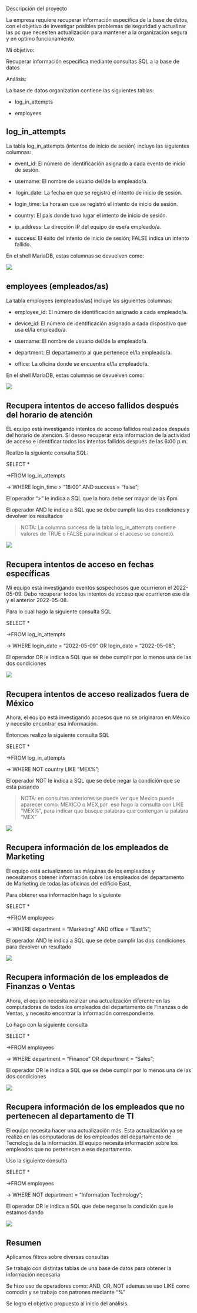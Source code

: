 Descripción del proyecto

La empresa requiere recuperar información específica de la base de datos, con el objetivo de investigar posibles problemas de seguridad y actualizar las pc que necesiten actualización para mantener a la organización segura y en optimo funcionamiento

Mi objetivo:

Recuperar información especifica mediante consultas SQL a la base de datos

Análisis:

La base de datos organization contiene las siguientes tablas:

- log_in_attempts

- employees

## log_in_attempts

La tabla log_in_attempts (intentos de inicio de sesión) incluye las siguientes columnas:

- event_id: El número de identificación asignado a cada evento de inicio de sesión.

- username: El nombre de usuario del/de la empleado/a.

-  login_date: La fecha en que se registró el intento de inicio de sesión.

- login_time: La hora en que se registró el intento de inicio de sesión.

- country: El país donde tuvo lugar el intento de inicio de sesión.

- ip_address: La dirección IP del equipo de ese/a empleado/a.

- success: El éxito del intento de inicio de sesión; FALSE indica un intento fallido.

En el shell MariaDB, estas columnas se devuelven como:

![](file:///C:\Users\Marcos\AppData\Local\Temp\ksohtml28460\wps1.jpg) 

## employees (empleados/as)

La tabla employees (empleados/as) incluye las siguientes columnas:

- employee_id: El número de identificación asignado a cada empleado/a.

- device_id: El número de identificación asignado a cada dispositivo que usa el/la empleado/a.

- username: El nombre de usuario del/de la empleado/a.

- department: El departamento al que pertenece el/la empleado/a.

- office: La oficina donde se encuentra el/la empleado/a.

En el shell MariaDB, estas columnas se devuelven como:

![](file:///C:\Users\Marcos\AppData\Local\Temp\ksohtml28460\wps2.jpg) 

## Recupera intentos de acceso fallidos después del horario de atención

EL equipo está investigando intentos de acceso fallidos realizados después del horario de atención. Si deseo recuperar esta información de la actividad de acceso e identificar todos los intentos fallidos después de las 6:00 p.m.

Realizo la siguiente consulta SQL:

SELECT *

->FROM log_in_attempts

-> WHERE login_time > “18:00” AND success = “false”;

El operador “>” le indica a SQL que la hora debe ser mayor de las 6pm

El operador AND le indica a SQL que se debe cumplir las dos condiciones y devolver los resultados

> NOTA: La columna success de la tabla log_in_attempts contiene valores de TRUE o FALSE para indicar si el acceso se concretó.

![](file:///C:\Users\Marcos\AppData\Local\Temp\ksohtml28460\wps3.jpg) 

## Recupera intentos de acceso en fechas específicas

Mi equipo está investigando eventos sospechosos que ocurrieron el 2022-05-09. Debo recuperar todos los intentos de acceso que ocurrieron ese día y el anterior 2022-05-08.

Para lo cual hago la siguiente consulta SQL

SELECT *

->FROM log_in_attempts

-> WHERE login_date = “2022-05-09” OR login_date = “2022-05-08”;

El operador OR le indica a SQL que se debe cumplir por lo menos una de las dos condiciones

![](file:///C:\Users\Marcos\AppData\Local\Temp\ksohtml28460\wps4.jpg) 

## Recupera intentos de acceso realizados fuera de México

Ahora, el equipo está investigando accesos que no se originaron en México y necesito encontrar esa información.

Entonces realizo la siguiente consulta SQL

SELECT *

->FROM log_in_attempts

-> WHERE NOT country LIKE “MEX%”;

El operador NOT le indica a SQL que se debe negar la condición que se esta pasando

> NOTA: en consultas anteriores se puede ver que Mexico puede aparecer como: MEXICO o MEX,por  eso hago la consulta con LIKE “MEX%”, para indicar que busque palabras que contengan la palabra “MEX”

![](file:///C:\Users\Marcos\AppData\Local\Temp\ksohtml28460\wps5.jpg) 

## Recupera información de los empleados de Marketing

El equipo está actualizando las máquinas de los empleados y necesitamos obtener información sobre los empleados del departamento de Marketing de todas las oficinas del edificio East,

Para obtener esa información hago lo siguiente

SELECT *

->FROM employees

-> WHERE department = “Marketing” AND office = “East%”;

El operador AND le indica a SQL que se debe cumplir las dos condiciones para devolver un resultado

![](file:///C:\Users\Marcos\AppData\Local\Temp\ksohtml28460\wps6.jpg) 

## Recupera información de los empleados de Finanzas o Ventas

Ahora, el equipo necesita realizar una actualización diferente en las computadoras de todos los empleados del departamento de Finanzas o de Ventas, y necesito encontrar la información correspondiente.

Lo hago con la siguiente consulta

SELECT *

->FROM employees

-> WHERE department = “Finance” OR department = “Sales”;

El operador OR le indica a SQL que se debe cumplir por lo menos una de las dos condiciones

![](file:///C:\Users\Marcos\AppData\Local\Temp\ksohtml28460\wps7.jpg) 

## Recupera información de los empleados que no pertenecen al departamento de TI

El equipo necesita hacer una actualización más. Esta actualización ya se realizó en las computadoras de los empleados del departamento de Tecnología de la información. El equipo necesita información sobre los empleados que no pertenecen a ese departamento.

Uso la siguiente consulta

SELECT *

->FROM employees

-> WHERE NOT department = “Information Technology”;

El operador OR le indica a SQL que debe negarse la condición que le estamos dando

![](file:///C:\Users\Marcos\AppData\Local\Temp\ksohtml28460\wps8.jpg) 

## Resumen

Aplicamos filtros sobre diversas consultas

Se trabajo con distintas tablas de una base de datos para obtener la información necesaria

Se hizo uso de operadores como: AND, OR, NOT ademas se uso LIKE como comodín y se trabajo con patrones mediante “%”

Se logro el objetivo propuesto al inicio del análisis.